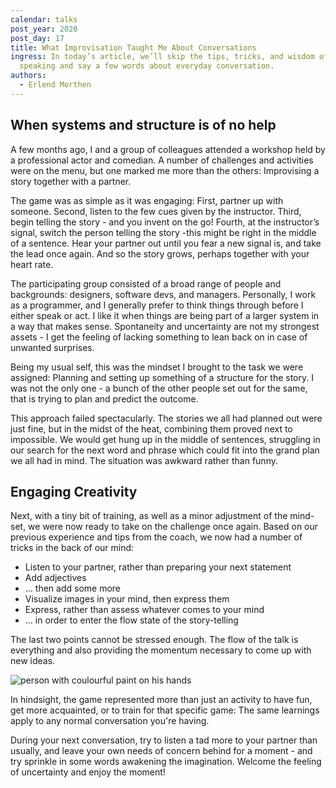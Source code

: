 ```yaml
---
calendar: talks
post_year: 2020
post_day: 17
title: What Improvisation Taught Me About Conversations
ingress: In today’s article, we’ll skip the tips, tricks, and wisdom of public
  speaking and say a few words about everyday conversation.
authors:
  - Erlend Morthen
---
```

## When systems and structure is of no help

A few months ago, I and a group of colleagues attended a workshop held by a professional actor and comedian. A number of challenges and activities were on the menu, but one marked me more than the others: Improvising a story together with a partner.

The game was as simple as it was engaging: First, partner up with someone. Second, listen to the few cues given by the instructor. Third, begin telling the story - and you invent on the go! Fourth, at the instructor’s signal, switch the person telling the story -this might be right in the middle of a sentence. Hear your partner out until you fear a new signal is, and take the lead once again. And so the story grows, perhaps together with your heart rate.

The participating group consisted of a broad range of people and backgrounds: designers, software devs, and managers. Personally, I work as a programmer, and I generally prefer to think things through before I either speak or act. I like it when things are being part of a larger system in a way that makes sense. Spontaneity and uncertainty are not my strongest assets - I get the feeling of lacking something to lean back on in case of unwanted surprises.

Being my usual self, this was the mindset I brought to the task we were assigned: Planning and setting up something of a structure for the story. I was not the only one - a bunch of the other people set out for the same, that is trying to plan and predict the outcome. 

This approach failed spectacularly. The stories we all had planned out were just fine, but in the midst of the heat, combining them proved next to impossible. We would get hung up in the middle of sentences, struggling in our search for the next word and phrase which could fit into the grand plan we all had in mind. The situation was awkward rather than funny.

## **Engaging Creativity**

Next, with a tiny bit of training, as well as a minor adjustment of the mind-set, we were now ready to take on the challenge once again. Based on our previous experience and tips from the coach, we now had a number of tricks in the back of our mind:

* Listen to your partner, rather than preparing your next statement
* Add adjectives
* … then add some more
* Visualize images in your mind, then express them
* Express, rather than assess whatever comes to your mind
* … in order to enter the flow state of the story-telling

The last two points cannot be stressed enough. The flow of the talk is everything and also providing the momentum necessary to come up with new ideas.

![person with coulourful paint on his hands](/assets/alice-dietrich-fwf_fkj5tbo-unsplash.jpg)

In hindsight, the game represented more than just an activity to have fun, get more acquainted, or to train for that specific game: The same learnings apply to any normal conversation you're having.

During your next conversation, try to listen a tad more to your partner than usually, and leave your own needs of concern behind for a moment - and try sprinkle in some words awakening the imagination. Welcome the feeling of uncertainty and enjoy the moment!